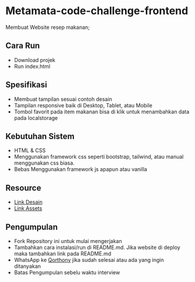 # Metamata-code-challenge-frontend

Membuat Website resep makanan;

## Cara Run
- Download projek
- Run index.html

## Spesifikasi
- Membuat tampilan sesuai contoh desain
- Tampilan responsive baik di Desktop, Tablet, atau Mobile
- Tombol favorit pada item makanan bisa di klik untuk menambahkan data pada localstorage

## Kebutuhan Sistem
- HTML & CSS
- Menggunakan framework css seperti bootstrap, tailwind, atau manual menggunakan css biasa.
- Bebas Menggunakan framework js apapun atau vanilla

## Resource
- [Link Desain](https://www.figma.com/file/RFVlJ99NQmpgIfx5AwAJiB/RecipeBooks?node-id=118%3A0)
- [Link Assets](https://drive.google.com/drive/folders/195CbiY3IwFxhPW4HcNsob8Hy2uDau6U9?usp=sharing)

## Pengumpulan
- Fork Repository ini untuk mulai mengerjakan
- Tambahkan cara instalasi/run di README.md. Jika website di deploy maka tambahkan link pada README.md
- WhatsApp ke [Qorthony](https://wa.me/08872402827) jika sudah selesai atau ada yang ingin ditanyakan
- Batas Pengumpulan sebelu waktu interview 
